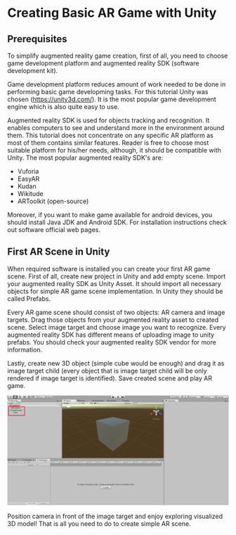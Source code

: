 # Creating Basic AR Game with Unity

## Prerequisites

To simplify augmented reality game creation, first of all, you need to choose game development platform and augmented reality SDK (software development kit). 

Game development platform reduces amount of work needed to be done in performing basic game developming tasks. For this tutorial Unity was chosen (https://unity3d.com/). It is the most popular game development engine which is also quite easy to use.

Augmented reality SDK is used for objects tracking and recognition. It enables computers to see and understand more in the environment around them. This tutorial does not concentrate on any specific AR platform as most of them contains similar features. Reader is free to choose most suitable platform for his/her needs, although, it should be compatible with Unity. The most popular augmented reality SDK's are:
* Vuforia
* EasyAR
* Kudan
* Wikitude
* ARToolkit (open-source)

Moreover, if you want to make game available for android devices, you should install Java JDK and Android SDK. For installation instructions check out software official web pages.

## First AR Scene in Unity

When required software is installed you can create your first AR game scene. First of all, create new project in Unity and add empty scene. Import your augmented reality SDK as Unity Asset. It should import all necessary objects for simple AR game scene implementation. In Unity they should be called Prefabs. 

Every AR game scene should consist of two objects: AR camera and image targets. Drag those objects from your augmented reality asset to created scene. Select image target and choose image you want to recognize. Every augmented reality SDK has different means of uploading image to unity prefabs. You should check your augmented reality SDK vendor for more information. 

Lastly, create new 3D object (simple cube would be enough) and drag it as image target child (every object that is image target child will be only rendered if image target is identified). Save created scene and play AR game. 

![alt text](./Resources/0.png "")

Position camera in front of the image target and enjoy exploring visualized 3D model! That is all you need to do to create simple AR scene.

